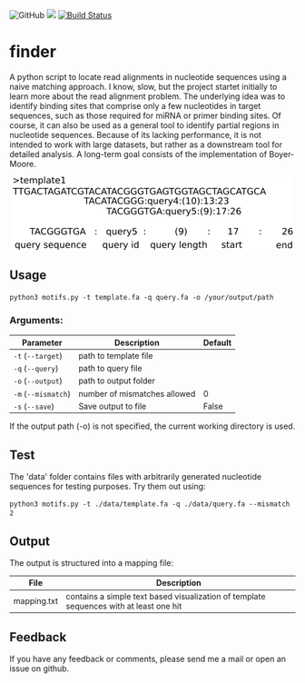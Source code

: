 ![GitHub](https://img.shields.io/github/license/mschemmel/motifs)
<img src="https://img.shields.io/badge/python-3.6--3.9-9cf.svg?style=flat">
[![Build Status](https://travis-ci.org/mschemmel/motifs.svg?branch=master)](https://travis-ci.org/mschemmel/motifs)

# finder

A python script to locate read alignments in nucleotide sequences using a naive matching approach. I know, slow, but the project startet initially to learn more about the read alignment problem. The underlying idea was to identify binding sites that comprise only a few nucleotides in target sequences, such as those required for miRNA or primer binding sites. Of course, it can also be used as a general tool to identify partial regions in nucleotide sequences. Because of its lacking performance, it is not intended to work with large datasets, but rather as a downstream tool for detailed analysis. A long-term goal consists of the implementation of Boyer-Moore.

<p align="center">
<img src="/images/illustrate_mapping.png">
</p>

## Usage
```
python3 motifs.py -t template.fa -q query.fa -o /your/output/path 
```
### Arguments:
| Parameter | Description | Default |
| --------- | ----------- | --------|
| `-t` (`--target`) | path to template file ||
| `-q` (`--query`) | path to query file ||
| `-o` (`--output`) | path to output folder ||
| `-m` (`--mismatch`) | number of mismatches allowed | 0 |
| `-s` (`--save`) | Save output to file | False |

If the output path (-o) is not specified, the current working directory is used.
## Test

The 'data' folder contains files with arbitrarily generated nucleotide sequences for testing purposes. Try them out using:

```
python3 motifs.py -t ./data/template.fa -q ./data/query.fa --mismatch 2
```
## Output
The output is structured into a mapping file:

| File | Description |
| ---- | ----------- |
| mapping.txt | contains a simple text based visualization of template sequences with at least one hit |

## Feedback
If you have any feedback or comments, please send me a mail or open an issue on github.
